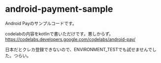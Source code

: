 # android-payment-sample

Android Payのサンプルコードです。

codelabの内容をkotlinで書いただけです。悪しからず。  
https://codelabs.developers.google.com/codelabs/android-pay/

日本だとクレカ登録できないので、ENVIRONMENT_TESTでも試せませんでした。つらい。

